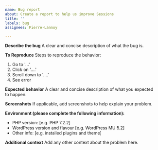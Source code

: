 ```yaml
---
name: Bug report
about: Create a report to help us improve Sessions
title: ''
labels: bug
assignees: Pierre-Lannoy

---
```


**Describe the bug**
A clear and concise description of what the bug is.

**To Reproduce**
Steps to reproduce the behavior:
1. Go to '...'
2. Click on '....'
3. Scroll down to '....'
4. See error

**Expected behavior**
A clear and concise description of what you expected to happen.

**Screenshots**
If applicable, add screenshots to help explain your problem.

**Environment (please complete the following information):**
 - PHP version: [e.g. PHP 7.2.2]
 - WordPress version and flavour [e.g. WordPress MU 5.2]
 - Other info: [e.g. installed plugins and theme]

**Additional context**
Add any other context about the problem here.

